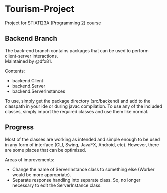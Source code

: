 # Tourism-Project
Project for STIA1123A (Programming 2) course

## Backend Branch
The back-end branch contains packages that can be used to
perform client-server interactions.  
Maintained by @dfx81.  
  
Contents:
- backend.Client
- backend.Server
- backend.ServerInstances

To use, simply get the package directory (src/backend) and
add to the classpath in your ide or during javac compilation.
To use any of the included classes, simply import the required
classes and use them like normal.

## Progress
Most of the classes are working as intended and simple enough to be
used in any form of interface (CLI, Swing, JavaFX, Android, etc).
However, there are some places that can be optimized.  

Areas of improvements:
- Change the name of ServerInstance class to something else
(Worker would be more appropriate).
- Separate response handling into separate class. So, no longer
necessary to edit the ServerInstance class.
